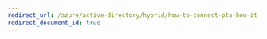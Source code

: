 ```yaml
---
redirect_url: /azure/active-directory/hybrid/how-to-connect-pta-how-it-works
redirect_document_id: true
---
```

